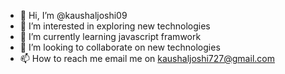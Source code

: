 - 👋 Hi, I’m @kaushaljoshi09
- 👀 I’m interested in exploring new technologies
- 🌱 I’m currently learning javascript framwork
- 💞️ I’m looking to collaborate on new technologies
- 📫 How to reach me email me on kaushaljoshi727@gmail.com

<!---
kaushaljoshi09/kaushaljoshi09 is a ✨ special ✨ repository because its `README.md` (this file) appears on your GitHub profile.
You can click the Preview link to take a look at your changes.
--->

